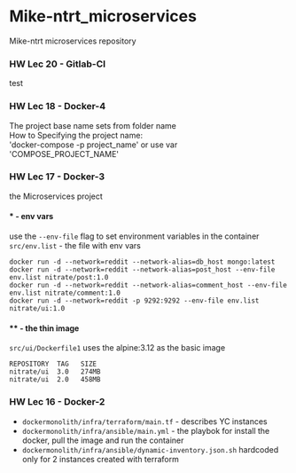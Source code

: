 # Mike-ntrt_microservices
Mike-ntrt microservices repository

### HW Lec 20 - Gitlab-CI
test

### HW Lec 18 - Docker-4

The project base name sets from folder name  
How to Specifying the project name:  
'docker-compose -p project_name' or use var 'COMPOSE_PROJECT_NAME'  


### HW Lec 17 - Docker-3

the Microservices project

#### * - env vars

use the `--env-file` flag to set environment variables in the container
`src/env.list` - the file with env vars
```
docker run -d --network=reddit --network-alias=db_host mongo:latest
docker run -d --network=reddit --network-alias=post_host --env-file env.list nitrate/post:1.0
docker run -d --network=reddit --network-alias=comment_host --env-file env.list nitrate/comment:1.0
docker run -d --network=reddit -p 9292:9292 --env-file env.list nitrate/ui:1.0
```

#### ** - the thin image

`src/ui/Dockerfile1` uses the alpine:3.12 as the basic image
```
REPOSITORY  TAG   SIZE
nitrate/ui  3.0   274MB
nitrate/ui  2.0   458MB

```

### HW Lec 16 - Docker-2

- `dockermonolith/infra/terraform/main.tf` - describes YC instances
- `dockermonolith/infra/ansible/main.yml` - the playbok for install the docker, pull the image and run the container
- `dockermonolith/infra/ansible/dynamic-inventory.json.sh` hardcoded only for 2 instances created with terraform
